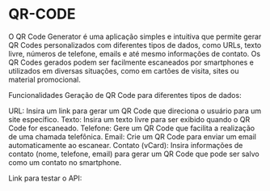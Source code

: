 # QR-CODE

O QR Code Generator é uma aplicação simples e intuitiva que permite gerar QR Codes personalizados com diferentes tipos de dados, como URLs, texto livre, números de telefone, emails e até mesmo informações de contato. Os QR Codes gerados podem ser facilmente escaneados por smartphones e utilizados em diversas situações, como em cartões de visita, sites ou material promocional.

Funcionalidades
Geração de QR Code para diferentes tipos de dados:

URL: Insira um link para gerar um QR Code que direciona o usuário para um site específico.
Texto: Insira um texto livre para ser exibido quando o QR Code for escaneado.
Telefone: Gere um QR Code que facilita a realização de uma chamada telefônica.
Email: Crie um QR Code para enviar um email automaticamente ao escanear.
Contato (vCard): Insira informações de contato (nome, telefone, email) para gerar um QR Code que pode ser salvo como um contato no smartphone.

Link para testar o API:
